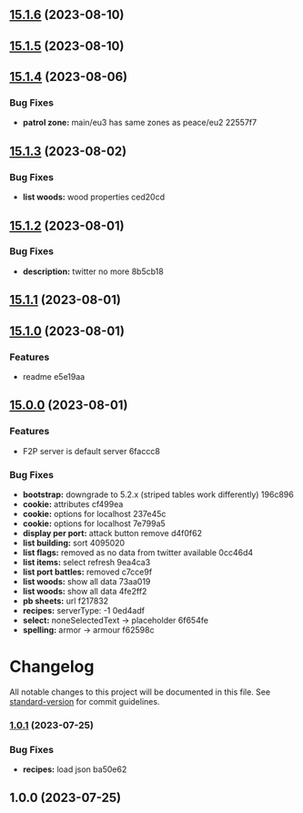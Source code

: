 

## [15.1.6](///compare/v15.1.5...v15.1.6) (2023-08-10)

## [15.1.5](///compare/v15.1.4...v15.1.5) (2023-08-10)

## [15.1.4](///compare/v15.1.3...v15.1.4) (2023-08-06)


### Bug Fixes

* **patrol zone:** main/eu3 has same zones as peace/eu2 22557f7

## [15.1.3](///compare/v15.1.2...v15.1.3) (2023-08-02)


### Bug Fixes

* **list woods:** wood properties ced20cd

## [15.1.2](///compare/v15.1.1...v15.1.2) (2023-08-01)


### Bug Fixes

* **description:** twitter no more 8b5cb18

## [15.1.1](///compare/v15.1.0...v15.1.1) (2023-08-01)

## [15.1.0](///compare/v15.0.0...v15.1.0) (2023-08-01)


### Features

* readme e5e19aa

## [15.0.0](///compare/v1.0.1...v15.0.0) (2023-08-01)


### Features

* F2P server is default server 6faccc8


### Bug Fixes

* **bootstrap:** downgrade to 5.2.x (striped tables work differently) 196c896
* **cookie:** attributes cf499ea
* **cookie:** options for localhost 237e45c
* **cookie:** options for localhost 7e799a5
* **display per port:** attack button remove d4f0f62
* **list building:** sort 4095020
* **list flags:** removed as no data from twitter available 0cc46d4
* **list items:** select refresh 9ea4ca3
* **list port battles:** removed c7cce9f
* **list woods:** show all data 73aa019
* **list woods:** show all data 4fe2ff2
* **pb sheets:** url f217832
* **recipes:** serverType: -1 0ed4adf
* **select:** noneSelectedText -> placeholder 6f654fe
* **spelling:** armor -> armour f62598c

# Changelog

All notable changes to this project will be documented in this file. See [standard-version](https://github.com/conventional-changelog/standard-version) for commit guidelines.

### [1.0.1](///compare/v1.0.0...v1.0.1) (2023-07-25)


### Bug Fixes

* **recipes:** load json ba50e62

## 1.0.0 (2023-07-25)